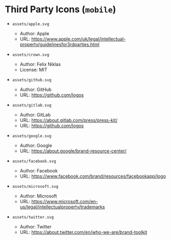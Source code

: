 # Third Party Icons (`mobile`)

* `assets/apple.svg`
  * Author: Apple
  * URL: https://www.apple.com/uk/legal/intellectual-property/guidelinesfor3rdparties.html

* `assets/crown.svg`
  * Author: Felix Niklas
  * License: MIT

* `assets/github.svg`
  * Author: GitHub
  * URL: https://github.com/logos

* `assets/gitlab.svg`
  * Author: GitLab
  * URL: https://about.gitlab.com/press/press-kit/
  * URL: https://github.com/logos

* `assets/google.svg`
  * Author: Google
  * URL: https://about.google/brand-resource-center/

* `assets/facebook.svg`
  * Author: Facebook
  * URL: https://www.facebook.com/brand/resources/facebookapp/logo

* `assets/microsoft.svg`
  * Author: Microsoft
  * URL: https://www.microsoft.com/en-us/legal/intellectualproperty/trademarks

* `assets/twitter.svg`
  * Author: Twitter
  * URL: https://about.twitter.com/en/who-we-are/brand-toolkit
